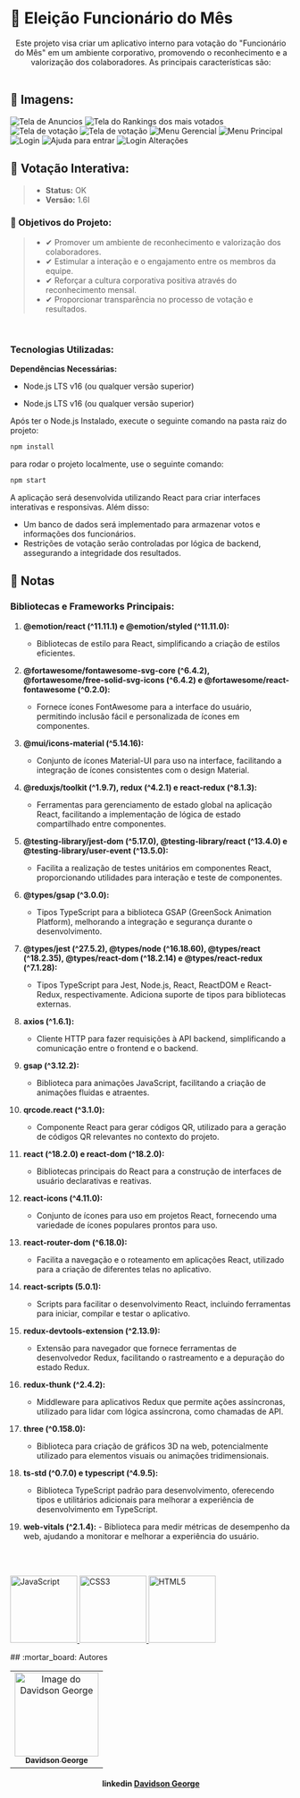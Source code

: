 # **📱 Eleição Funcionário do Mês**

<div align="center" >
Este projeto visa criar um aplicativo interno para votação do "Funcionário do Mês" em um ambiente corporativo, promovendo o reconhecimento e a valorização dos colaboradores. As principais características são:
</div>
</br>

## 🚀 Imagens:

![Tela de Anuncios](data/anuncios.png)
![Tela do Rankings dos mais votados](data/ranking.png)
![Tela de  votação](data/votar.png)
![Tela de  votação](data/votar2.png)
![Menu Gerencial](data/menuconfig.png)
![Menu Principal](data/menu.png)
![Login ](data/login.png)
![Ajuda para entrar](data/ajuda.png)
![Login Alterações](data/loginmenu.png)

## 🚀 Votação Interativa:

> - **Status:** OK
> - **Versão:** 1.6I

### :memo: Objetivos do Projeto:

> - ✔ Promover um ambiente de reconhecimento e valorização dos colaboradores.
> - ✔ Estimular a interação e o engajamento entre os membros da equipe.
> - ✔ Reforçar a cultura corporativa positiva através do reconhecimento mensal.
> - ✔ Proporcionar transparência no processo de votação e resultados.

<br/>

### Tecnologias Utilizadas:

**Dependências Necessárias:**

- Node.js LTS v16 (ou qualquer versão superior)

- Node.js LTS v16 (ou qualquer versão superior)

Após ter o Node.js Instalado, execute o seguinte comando na pasta raiz do projeto:

```bash
npm install
```

para rodar o projeto localmente, use o seguinte comando:

```bash
npm start
```

<p align="left">
A aplicação será desenvolvida utilizando React para criar interfaces interativas e responsivas. Além disso:

- Um banco de dados será implementado para armazenar votos e informações dos funcionários.
- Restrições de votação serão controladas por lógica de backend, assegurando a integridade dos resultados.

## 📜 Notas

### Bibliotecas e Frameworks Principais:

1. **@emotion/react (^11.11.1) e @emotion/styled (^11.11.0):**

   - Bibliotecas de estilo para React, simplificando a criação de estilos eficientes.

2. **@fortawesome/fontawesome-svg-core (^6.4.2), @fortawesome/free-solid-svg-icons (^6.4.2) e @fortawesome/react-fontawesome (^0.2.0):**

   - Fornece ícones FontAwesome para a interface do usuário, permitindo inclusão fácil e personalizada de ícones em componentes.

3. **@mui/icons-material (^5.14.16):**

   - Conjunto de ícones Material-UI para uso na interface, facilitando a integração de ícones consistentes com o design Material.

4. **@reduxjs/toolkit (^1.9.7), redux (^4.2.1) e react-redux (^8.1.3):**

   - Ferramentas para gerenciamento de estado global na aplicação React, facilitando a implementação de lógica de estado compartilhado entre componentes.

5. **@testing-library/jest-dom (^5.17.0), @testing-library/react (^13.4.0) e @testing-library/user-event (^13.5.0):**

   - Facilita a realização de testes unitários em componentes React, proporcionando utilidades para interação e teste de componentes.

6. **@types/gsap (^3.0.0):**

   - Tipos TypeScript para a biblioteca GSAP (GreenSock Animation Platform), melhorando a integração e segurança durante o desenvolvimento.

7. **@types/jest (^27.5.2), @types/node (^16.18.60), @types/react (^18.2.35), @types/react-dom (^18.2.14) e @types/react-redux (^7.1.28):**

   - Tipos TypeScript para Jest, Node.js, React, ReactDOM e React-Redux, respectivamente. Adiciona suporte de tipos para bibliotecas externas.

8. **axios (^1.6.1):**

   - Cliente HTTP para fazer requisições à API backend, simplificando a comunicação entre o frontend e o backend.

9. **gsap (^3.12.2):**

   - Biblioteca para animações JavaScript, facilitando a criação de animações fluidas e atraentes.

10. **qrcode.react (^3.1.0):**

    - Componente React para gerar códigos QR, utilizado para a geração de códigos QR relevantes no contexto do projeto.

11. **react (^18.2.0) e react-dom (^18.2.0):**

    - Bibliotecas principais do React para a construção de interfaces de usuário declarativas e reativas.

12. **react-icons (^4.11.0):**

    - Conjunto de ícones para uso em projetos React, fornecendo uma variedade de ícones populares prontos para uso.

13. **react-router-dom (^6.18.0):**

    - Facilita a navegação e o roteamento em aplicações React, utilizado para a criação de diferentes telas no aplicativo.

14. **react-scripts (5.0.1):**

    - Scripts para facilitar o desenvolvimento React, incluindo ferramentas para iniciar, compilar e testar o aplicativo.

15. **redux-devtools-extension (^2.13.9):**

    - Extensão para navegador que fornece ferramentas de desenvolvedor Redux, facilitando o rastreamento e a depuração do estado Redux.

16. **redux-thunk (^2.4.2):**

    - Middleware para aplicativos Redux que permite ações assíncronas, utilizado para lidar com lógica assíncrona, como chamadas de API.

17. **three (^0.158.0):**

    - Biblioteca para criação de gráficos 3D na web, potencialmente utilizado para elementos visuais ou animações tridimensionais.

18. **ts-std (^0.7.0) e typescript (^4.9.5):**

    - Biblioteca TypeScript padrão para desenvolvimento, oferecendo tipos e utilitários adicionais para melhorar a experiência de desenvolvimento em TypeScript.

19. **web-vitals (^2.1.4):** - Biblioteca para medir métricas de desempenho da web, ajudando a monitorar e melhorar a experiência do usuário.
</p>
</br>

</br>
<p align="left"> 
  <a href="https://developer.mozilla.org/en-US/docs/Web/JavaScript" target="_blank">
    <img
      src="https://raw.githubusercontent.com/devicons/devicon/master/icons/javascript/javascript-original.svg"
      alt="JavaScript"
      width="120"
      height="120"
    />
  </a>
  <a href="https://developer.mozilla.org/pt-BR/docs/Web/CSS" target="_blank">
    <img
      src="https://raw.githubusercontent.com/devicons/devicon/master/icons/css3/css3-original.svg"
      alt="CSS3"
      width="120"
      height="120"
    />
  </a>

  <a href="https://developer.mozilla.org/pt-BR/docs/Web/HTML" target="_blank">
    <img
      src="https://raw.githubusercontent.com/devicons/devicon/master/icons/html5/html5-original.svg"
      alt="HTML5"
      width="120"
      height="120"
    />
  </a>

</p>
## :mortar_board: Autores

<table align="center">
    <tr>
        <td align="center">
            <a href="https://github.com/davidsongsc">
                <img src="https://avatars.githubusercontent.com/u/53156529?v=4" width="150px;" alt="Image do Davidson George" />
                <br />
                <sub><b>Davidson George</b></sub>
            </a>
        </td>    
    </tr>
</table>
<h4 align="center">
  linkedin <a href="https://www.linkedin.com/in/davidsongsc/" target="_blank"> Davidson George </a>
</h4>
